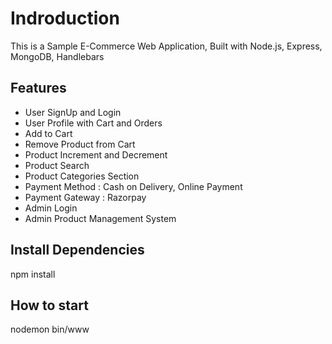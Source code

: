 # Indroduction
This is a Sample E-Commerce Web Application, Built with Node.js, Express, MongoDB, Handlebars

## Features
- User SignUp and Login
- User Profile with Cart and Orders
- Add to Cart
- Remove Product from Cart
- Product Increment and Decrement
- Product Search
- Product Categories Section
- Payment Method  : Cash on Delivery, Online Payment
- Payment Gateway : Razorpay
- Admin Login
- Admin Product Management System

## Install Dependencies
npm install

## How to start
nodemon bin/www
